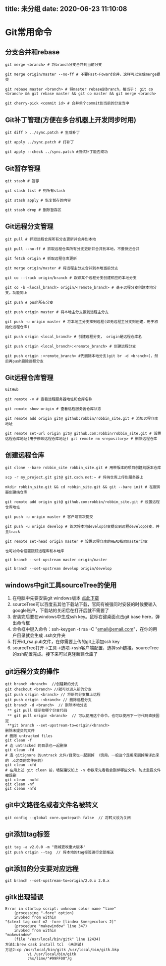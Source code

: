 title: 未分组
date: 2020-06-23 11:10:08
---------
# Git常用命令

## 分支合并和rebase

```
git merge <branch> # 将branch分支合并到当前分支

git merge origin/master --no-ff # 不要Fast-Foward合并，这样可以生成merge提交

git rebase master <branch> # 将master rebase到branch，相当于： git co <branch> && git rebase master && git co master && git merge <branch>

git cherry-pick <commit id> # 合并单个commit到当前的分支当中
```

##  Git补丁管理(方便在多台机器上开发同步时用)
 
```
git diff > ../sync.patch # 生成补丁

git apply ../sync.patch # 打补丁

git apply --check ../sync.patch #测试补丁能否成功
```

##  Git暂存管理
 
```
git stash # 暂存

git stash list # 列所有stash

git stash apply # 恢复暂存的内容

git stash drop # 删除暂存区
```

## Git远程分支管理

```
git pull # 抓取远程仓库所有分支更新并合并到本地

git pull --no-ff # 抓取远程仓库所有分支更新并合并到本地，不要快进合并

git fetch origin # 抓取远程仓库更新

git merge origin/master # 将远程主分支合并到本地当前分支

git co --track origin/branch # 跟踪某个远程分支创建相应的本地分支

git co -b <local_branch> origin/<remote_branch> # 基于远程分支创建本地分支，功能同上

git push # push所有分支

git push origin master # 将本地主分支推到远程主分支

git push -u origin master # 将本地主分支推到远程(如无远程主分支则创建，用于初始化远程仓库)

git push origin <local_branch> # 创建远程分支， origin是远程仓库名

git push origin <local_branch>:<remote_branch> # 创建远程分支

git push origin :<remote_branch> #先删除本地分支(git br -d <branch>)，然后再push删除远程分支
```

##  Git远程仓库管理

```
GitHub

git remote -v # 查看远程服务器地址和仓库名称

git remote show origin # 查看远程服务器仓库状态

git remote add origin git@ github:robbin/robbin_site.git # 添加远程仓库地址

git remote set-url origin git@ github.com:robbin/robbin_site.git # 设置远程仓库地址(用于修改远程仓库地址) git remote rm <repository> # 删除远程仓库
```

## 创建远程仓库

```
git clone --bare robbin_site robbin_site.git # 用带版本的项目创建纯版本仓库

scp -r my_project.git git@ git.csdn.net:~ # 将纯仓库上传到服务器上

mkdir robbin_site.git && cd robbin_site.git && git --bare init # 在服务器创建纯仓库

git remote add origin git@ github.com:robbin/robbin_site.git # 设置远程仓库地址

git push -u origin master # 客户端首次提交

git push -u origin develop # 首次将本地develop分支提交到远程develop分支，并且track

git remote set-head origin master # 设置远程仓库的HEAD指向master分支

也可以命令设置跟踪远程库和本地库

git branch --set-upstream master origin/master

git branch --set-upstream develop origin/develop
```

## windows中git工具sourceTree的使用
1. 在电脑中先要安装git windows版本 [点此下载](https://git-scm.com/download/ "下载")
2. sourceTree可以百度去其他下载站下载，官网有被强同时安装的时候要输入google账户，下载站的关闭后在打开后就不需要了
3. 安装完后要在windows中生成ssh key。鼠标右键桌面点击git base here，弹出命令框
4. 命令框中键入命令：ssh-keygen -t rsa -C "email@email.com"，在你的用户目录就会生成 .ssh文件夹
5. 打开id_rsa.pub文件，在你需要上传的git上添加ssh key
6. sourceTree打开->工具->选项->ssh客户端配置，选择ssh链接。sourceTree的ssh配置完成。接下来可以克隆新建仓库了

## git远程分支的操作
```
git branch <branch>  //创建新的分支
git checkout <branch> //就可以进入新的分支
git push origin <branch> // 将新的分支推上远程
git push origin :<branch> // 删除远程分支
git branch -d <branch>  // 删除本地分支
 ** git pull 提示拉哪个分支代码
 ** git pull origin <branch>  // 可以使用这个命令，也可以使用下一行代码直接固定 
 **git branch --set-upstream-to=origin/<branch>
删除未提交的文件
# 删除 untracked files
git clean -f
# 连 untracked 的目录也一起删掉
git clean -fd
# 连 gitignore 的untrack 文件/目录也一起删掉 （慎用，一般这个是用来删掉编译出来的 .o之类的文件用的）
git clean -xfd
# 在用上述 git clean 前，墙裂建议加上 -n 参数来先看看会删掉哪些文件，防止重要文件被误删
git clean -nxfd
git clean -nf
git clean -nfd
```

## git中文路径名或者文件名被转义
```
git config --global core.quotepath false  // 将转义设为关闭
```

## git添加tag标签
```
git tag -a v2.0.0 -m "商城更改重大版本"
git push origin --tag  // 将本地的tag标签进行全部推送
```

## git添加的分支要对应远程
```
git branch --set-upstream-to=origin/2.0.x 2.0.x
```

## gitk出现错误
```
Error in startup script: unknown color name "lime"
    (processing "-fore" option)
    invoked from within
"$ctext tag conf m2 -fore [lindex $mergecolors 2]"
    (procedure "makewindow" line 347)
    invoked from within
"makewindow"
    (file "/usr/local/bin/gitk" line 12434)
方法1:brew cask install tcl  (未测试)
方法2:cp /usr/local/bin/gitk /usr/local/bin/gitk.bkp
          vi /usr/local/bin/gitk
		  :%s/lime/"#99FF00"/g
```